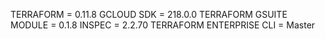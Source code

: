 TERRAFORM = 0.11.8
GCLOUD SDK = 218.0.0
TERRAFORM GSUITE MODULE = 0.1.8
INSPEC = 2.2.70
TERRAFORM ENTERPRISE CLI = Master
